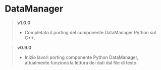 # DataManager

> **v1.0.0**
>	* Completato il porting del componente DataManager Python sul C++.

> **v0.9.0**
>	* Inizio lavori porting componente Python DataManager, attualmente funziona la lettura dei dati dal file di testo.

